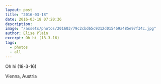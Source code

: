 ```yaml
---
layout: post
title: "2016-03-18"
date: 2016-03-18 07:20:36
description: 
image: "/assets/photos/201603/79c2cbd65c9312d015469a485e97f34c.jpg"
author: Elise Plain
excerpt: Oh hi (18-3-16)
tags: 
  - photos
  - all
---
```


Oh hi (18-3-16)
<p></p>
Vienna, Austria